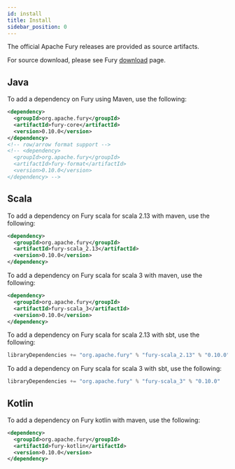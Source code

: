 ```yaml
---
id: install
title: Install
sidebar_position: 0
---
```


The official Apache Fury releases are provided as source artifacts.

For source download, please see Fury [download](https://fury.apache.org/download) page.

## Java

To add a dependency on Fury using Maven, use the following:

```xml
<dependency>
  <groupId>org.apache.fury</groupId>
  <artifactId>fury-core</artifactId>
  <version>0.10.0</version>
</dependency>
<!-- row/arrow format support -->
<!-- <dependency>
  <groupId>org.apache.fury</groupId>
  <artifactId>fury-format</artifactId>
  <version>0.10.0</version>
</dependency> -->
```

## Scala

To add a dependency on Fury scala for scala 2.13 with maven, use the following:

```xml
<dependency>
  <groupId>org.apache.fury</groupId>
  <artifactId>fury-scala_2.13</artifactId>
  <version>0.10.0</version>
</dependency>
```

To add a dependency on Fury scala for scala 3 with maven, use the following:

```xml
<dependency>
  <groupId>org.apache.fury</groupId>
  <artifactId>fury-scala_3</artifactId>
  <version>0.10.0</version>
</dependency>
```

To add a dependency on Fury scala for scala 2.13 with sbt, use the following:

```sbt
libraryDependencies += "org.apache.fury" % "fury-scala_2.13" % "0.10.0"
```

To add a dependency on Fury scala for scala 3 with sbt, use the following:

```sbt
libraryDependencies += "org.apache.fury" % "fury-scala_3" % "0.10.0"
```

## Kotlin

To add a dependency on Fury kotlin with maven, use the following:

```xml
<dependency>
  <groupId>org.apache.fury</groupId>
  <artifactId>fury-kotlin</artifactId>
  <version>0.10.0</version>
</dependency>
```

